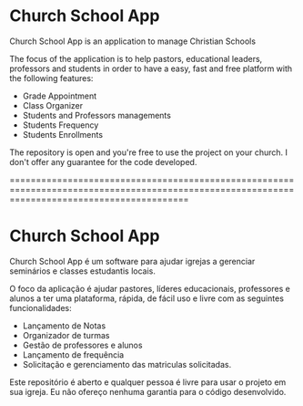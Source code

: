 # Church School App

Church School App is an application to manage Christian Schools

The focus of the application is to help pastors, educational leaders, professors and students in order to have a easy, fast and free
platform with the following features:

* Grade Appointment
* Class Organizer
* Students and Professors managements
* Students Frequency
* Students Enrollments

The repository is open and you're free to use the project on your church. 
I don't offer any guarantee for the code developed.

==============================================================================================================================================

# Church School App

Church School App é um software para ajudar igrejas a gerenciar seminários e classes estudantis locais. 

O foco da aplicação é ajudar pastores, líderes educacionais, professores e alunos a ter uma plataforma, rápida, de fácil uso e livre com as seguintes funcionalidades:
* Lançamento de Notas
* Organizador de turmas
* Gestão de professores e alunos
* Lançamento de frequência
* Solicitação e gerenciamento das matriculas solicitadas.

Este repositório é aberto e qualquer pessoa é livre para usar o projeto em sua igreja. 
Eu não ofereço nenhuma garantia para o código desenvolvido.

